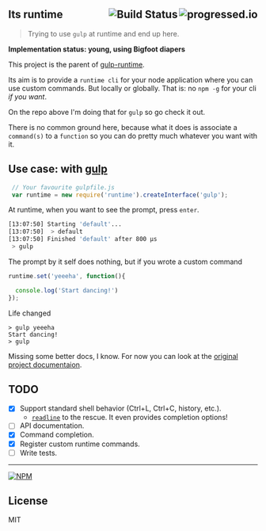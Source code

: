 ## Its runtime[<img alt="progressed.io" src="http://progressed.io/bar/35" align="right"/>](https://github.com/fehmicansaglam/progressed.io) [<img alt="Build Status" src="https://travis-ci.org/stringparser/runtime.svg?branch=master" style="padding-left: 5px" align="right"/>](https://travis-ci.org/stringparser/runtime)

> Trying to use `gulp` at runtime and end up here.

<b>Implementation status: young, using Bigfoot diapers</b>

This project is the parent of [gulp-runtime](https://github.com/stringparser/gulp-runtime).

Its aim is to provide a `runtime cli` for your node application where you can use custom commands. But locally or globally. That is: no `npm -g` for your cli *if you want*.

On the repo above I'm doing that for `gulp` so go check it out.

There is no common ground here, because what it does is associate a `command(s)` to a `function` so you can do pretty much whatever you want with it.

## Use case: with [gulp](https://github.com/gulpjs/gulp)

```js
 // Your favourite gulpfile.js
 var runtime = new require('runtime').createInterface('gulp');
```

At runtime, when you want to see the prompt, press `enter`.

```bash
[13:07:50] Starting 'default'...
[13:07:50]  > default
[13:07:50] Finished 'default' after 800 μs
 > gulp
```

The prompt by it self does nothing, but if you wrote a custom command

```js
runtime.set('yeeeha', function(){

  console.log('Start dancing!')
});
```

Life changed
```shell
> gulp yeeeha
Start dancing!
> gulp
```

Missing some better docs, I know. For now you can look at the [original project documentaion](https://github.com/stringparser/gulp-runtime/docs).

## TODO
- [X] Support standard shell behavior (Ctrl+L, Ctrl+C, history, etc.).
  * [`readline`](http://nodejs.org/api/readline.html) to the rescue. It even provides completion options!
- [ ] API documentation.
- [X] Command completion.
- [X] Register custom runtime commands.
- [ ] Write tests.

<hr>

[![NPM](https://nodei.co/npm/runtime.png?downloads=true)](https://nodei.co/npm/runtime/)

## License

MIT
